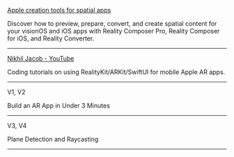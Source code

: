 [Apple creation tools for spatial apps](https://developer.apple.com/augmented-reality/tools/)

Discover how to preview, prepare, convert, and create spatial content for your visionOS and iOS apps with Reality Composer Pro, Reality Composer for iOS, and Reality Converter.

- - - -

[Nikhil Jacob - YouTube](https://youtube.com/playlist?list=PLb0SG4T4tfPyQF-hMntGxaKqUJOKZQ2QX&si=DUZqDw0QGj7cf3Jd)

Coding tutorials on using RealityKit/ARKit/SwiftUI for mobile Apple AR apps.

- - - -

V1, V2

Build an AR App in Under 3 Minutes

- - - -

V3, V4

Plane Detection and Raycasting

- - - -
